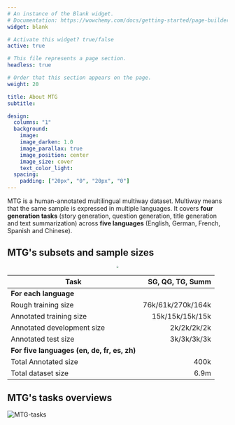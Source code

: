 ```yaml
---
# An instance of the Blank widget.
# Documentation: https://wowchemy.com/docs/getting-started/page-builder/
widget: blank

# Activate this widget? true/false
active: true

# This file represents a page section.
headless: true

# Order that this section appears on the page.
weight: 20

title: About MTG
subtitle:

design:
  columns: "1"
  background:
    image: 
    image_darken: 1.0
    image_parallax: true
    image_position: center
    image_size: cover
    text_color_light: 
  spacing:
    padding: ["20px", "0", "20px", "0"]
---
```

MTG is a human-annotated multilingual multiway dataset. Multiway means that the same sample is expressed in multiple languages. It covers **four generation tasks** (story generation, question generation, title generation and text summarization) across **five languages** (English, German, French, Spanish and Chinese). 

<!-- You can find the slides, poster and video about E-KAR at <a href="https://jiangjiechen.github.io/publication/ekar/">here</a>. -->


## MTG's subsets and sample sizes

<!-- ![MTG-statistics](/uploads/dataset_statistics.jpg) -->
<div  align="center"> 
<img src="/uploads/dataset_statistics.jpg" style="zoom:30%" align=center/>
</div>

| **Task**                                     | **SG, QG, TG, Summ** |
|-----------------------------------------------|---------------------:|
| **For each language**                         |                      |
| Rough training size                           |    76k/61k/270k/164k |
| Annotated training size                       |      15k/15k/15k/15k |
| Annotated development size                    |          2k/2k/2k/2k |
| Annotated test size                           |          3k/3k/3k/3k |
| **For five languages   (en, de, fr, es, zh)** |                      |
| Total Annotated size                          |                 400k |
| Total dataset size                            |                 6.9m |



## MTG's tasks overviews

![MTG-tasks](/uploads/tasks.jpg)

